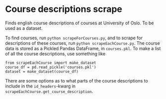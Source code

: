 # Course descriptions scrape

Finds english course descriptions of courses at University of Oslo. To be used as a dataset.

To find courses, run `python scrapeForCourses.py`, and to scrape for descriptions of these courses, run `python scrapeEachCourse.py`. The course data is stored as a Pickled Pandas DataFrame, in `courses.pkl`. To make a list of all the course descriptions, use something like  
```
from scrapeEachCourse import make_dataset
course_df = pd.read_pickle('courses.pkl')
dataset = make_dataset(course_df)
```

There are some options as to what parts of the course descriptions to include in the `id_headers`-kwarg in `scrapeEachCourse.get_course_description`.
